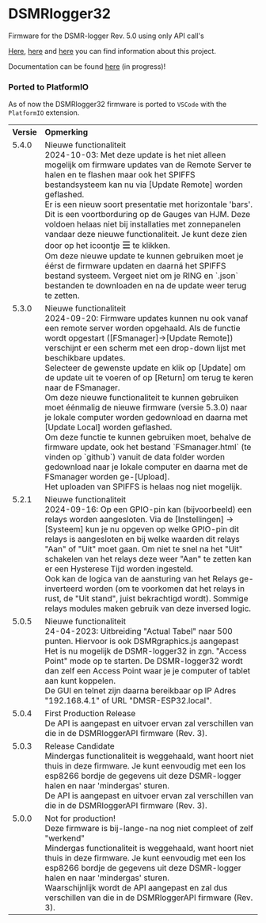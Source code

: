 # DSMRlogger32
Firmware for the DSMR-logger Rev. 5.0 using only API call's

[Here](https://willem.aandewiel.nl/index.php/2022/11/15/crisis-what-crisis/),
    [here](https://willem.aandewiel.nl/index.php/2019/04/09/dsmr-logger-v4-slimme-meter-uitlezer/) and
    [here](https://willem.aandewiel.nl/index.php/2020/02/28/restapis-zijn-hip-nieuwe-firmware-voor-de-dsmr-logger/)
          you can find information about this project.

Documentation can be found [here](https://mrwheel-docs.gitbook.io/dsmrlogger32/) (in progress)!

### Ported to PlatformIO
As of now the DSMRlogger32 firmware is ported to `VSCode` with the `PlatformIO` extension.
<p>

<table>
  <tr><th>Versie</th><th align="Left">Opmerking</th></tr>
  <tr>
    <td valign="top">5.4.0</td>
    <td>Nieuwe functionaliteit
        <br>2024-10-03: Met deze update is het niet alleen mogelijk om firmware updates
        van de Remote Server te halen en te flashen maar ook het SPIFFS bestandsysteem
        kan nu via [Update Remote] worden geflashed.<br>
        Er is een nieuw soort presentatie met horizontale 'bars'. Dit is een voortborduring
        op de Gauges van HJM. Deze voldoen helaas niet bij installaties met zonnepanelen
        vandaar deze nieuwe functionaliteit. Je kunt deze zien door op het icoontje
        <big>&#9776</big> te klikken.<br>
        Om deze nieuwe update te kunnen gebruiken moet je éérst de firmware updaten en
        daarná het SPIFFS bestand systeem. Vergeet niet om je RING en `.json` bestanden
        te downloaden en na de update weer terug te zetten.
    </td>
  </tr>
  <tr>
    <td valign="top">5.3.0</td>
    <td>Nieuwe functionaliteit
        <br>2024-09-20: Firmware updates kunnen nu ook vanaf een remote server worden
        opgehaald. Als de functie wordt opgestart ([FSmanager]->[Update Remote])
        verschijnt er een scherm met een drop-down lijst met beschikbare updates.<br>
        Selecteer de gewenste update en klik op [Update] om de update uit te voeren
        of op [Return] om terug te keren naar de FSmanager.<br>
        Om deze nieuwe functionaliteit te kunnen gebruiken moet éénmalig de nieuwe
        firmware (versie 5.3.0) naar je lokale computer worden gedownload en daarna
        met [Update Local] worden geflashed.<br>
        Om deze functie te kunnen gebruiken moet, behalve de firmware update, ook
        het bestand `FSmanager.html` (te vinden op `github`) vanuit de data folder 
        worden gedownload naar je lokale computer en daarna met de FSmanager worden
         ge-[Upload].<br>
        Het uploaden van SPIFFS is helaas nog niet mogelijk.
    </td>
  </tr>
  <tr>
    <td valign="top">5.2.1</td>
    <td>Nieuwe functionaliteit
        <br>2024-09-16: Op een GPIO-pin kan (bijvoorbeeld) een relays worden aangesloten.
        Via de [Instellingen] -> [Systeem] kun je nu opgeven op welke GPIO-pin
        dit relays is aangesloten en bij welke waarden dit relays "Aan" of "Uit" moet 
        gaan. Om niet te snel na het "Uit" schakelen van het relays deze weer "Aan" 
        te zetten kan er een Hysterese Tijd worden ingesteld.<br>
        Ook kan de logica van de aansturing van het Relays ge-inverteerd
        worden (om te voorkomen dat het relays in rust, de "Uit stand", juist
        bekrachtigd wordt). Sommige relays modules maken gebruik van deze 
        inversed logic.
    </td>
  </tr>
  <tr>
    <td valign="top">5.0.5</td>
    <td>Nieuwe functionaliteit
        <br>24-04-2023: Uitbreiding "Actual Tabel" naar 500 punten.
        Hiervoor is ook DSMRgraphics.js aangepast
        <br>Het is nu mogelijk de DSMR-logger32 in zgn. "Access Point"
        mode op te starten. De DSMR-logger32 wordt dan zelf een Access
        Point waar je je computer of tablet aan kunt koppelen.
        <br>De GUI en telnet zijn daarna bereikbaar op IP Adres "192.168.4.1" of
        URL "DMSR-ESP32.local".
    </td>
  </tr>
  <tr>
    <td valign="top">5.0.4</td>
    <td>First Production Release
        <br>De API is aangepast en uitvoer ervan zal verschillen van die in de 
        DSMRloggerAPI firmware (Rev. 3).
    </td>
  </tr>
  <tr>
    <td valign="top">5.0.3</td>
    <td>Release Candidate
        <br>Mindergas functionaliteit is weggehaald, want hoort niet thuis in deze firmware.
        Je kunt eenvoudig met een los esp8266 bordje de gegevens uit deze DSMR-logger halen en
        naar 'mindergas' sturen.
        <br>De API is aangepast en uitvoer ervan zal verschillen van die in de 
        DSMRloggerAPI firmware (Rev. 3).
    </td>
  </tr>
  <tr>
    <td valign="top">5.0.0</td>
    <td>Not for production!
        <br>Deze firmware is bij-lange-na nog niet compleet of zelf "werkend"
        <br>Mindergas functionaliteit is weggehaald, want hoort niet thuis in deze firmware.
        Je kunt eenvoudig met een los esp8266 bordje de gegevens uit deze DSMR-logger halen en
        naar 'mindergas' sturen.
        <br>Waarschijnlijk wordt de API aangepast en zal dus verschillen van die in de 
        DSMRloggerAPI firmware (Rev. 3).
    </td>
  </tr>
</table>
